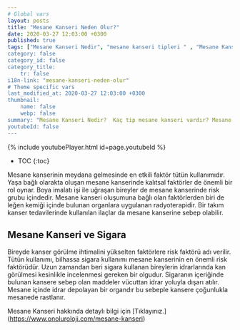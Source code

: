 ```yaml
---
# Global vars
layout: posts
title: "Mesane Kanseri Neden Olur?"
date: 2020-03-27 12:03:00 +0300
published: true
tags: ["Mesane Kanseri Nedir", "mesane kanseri tipleri " , "Mesane Kanseri neden olur" , "Mesane kanseri ve sigara", "Mesane Kanseri belirti", "Mesane kanseri teşhis", "Mesane kanseri evre", "Mesane kanseri tedavi", "Mesane kanseri ameliyatı", "Mesane kanseri kapalı ameliyatı" , "Mesane kanseri açık ameliyatı" , "Radikal sistektomi nedir", "Radikal sistektomi ameliyatı", "Radikal sistektomi", "Mesane Kanseri" , Bağırsaktan mesane yapılması", "Yapay mesane" , "Yapay mesane ameliyatı" , "Mesane kanseri radyoterapi" , "Mesane kanseri kemoterapi" , "Mesane kanseri ameliyatı komplikasyonları", " Mesane kanseri yan etkileri"]
category: false
category_id: false
category_title:
    tr: false
i18n-link: "mesane-kanseri-neden-olur"
# Theme specific vars
last_modified_at: 2020-03-27 12:03:00 +0300
thumbnail:
    name: false
    webp: false
summary: "Mesane Kanseri Nedir?  Kaç tip mesane kanseri vardır? Mesane kanseri ve sigara? Mesane Kanseri belirtileri? Mesane kanseri teşhisi? Mesane kanseri evreleri? Mesane kanseri tedavisi, Mesane kanseri ameliyatı, Radikal sistektomi nedir? Radikal sistektomi ameliyatı nasıl yapılır? Bağırsaktan mesane yapılması, Yapay mesane"
youtubeId: false
---
```

{% include youtubePlayer.html id=page.youtubeId %}

* TOC
{:toc}

Mesane kanserinin meydana gelmesinde en etkili faktör tütün kullanımıdır. Yaşa bağlı olarakta oluşan mesane kanserinde kalıtsal faktörler de önemli bir rol oynar. Boya imalatı işi ile uğraşan bireyler de mesane kanserinde risk grubu içindedir. Mesane kanseri oluşumuna bağlı olan faktörlerden biri de leğen kemiği içinde bulunan organlara uygulanan radyoterapidir. Bir takım kanser tedavilerinde kullanılan ilaçlar da mesane kanserine sebep olabilir.

## Mesane Kanseri ve Sigara

Bireyde kanser görülme ihtimalini yükselten faktörlere risk faktörü adı verilir. Tütün kullanımı, bilhassa sigara kullanımı mesane kanserinin en önemli risk faktörüdür. Uzun zamandan beri sigara kullanan bireylerin idrarlarında kan görülmesi kesinlikle incelenmesi gereken bir olgudur. Sigaranın içeriğinde bulunan kansere sebep olan maddeler vücuttan idrar yoluyla dışarı atılır. Mesane içinde idrar depolayan bir organdır bu sebeple kansere çoğunlukla mesanede rastlanır.



Mesane Kanseri hakkında detaylı bilgi için [Tıklayınız.] (https://www.onoluroloji.com/mesane-kanseri)
